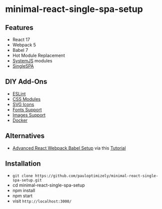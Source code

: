 # minimal-react-single-spa-setup

## Features

- React 17
- Webpack 5
- Babel 7
- Hot Module Replacement
- [SystemJS](https://github.com/systemjs/systemjs) modules
- [SingleSPA](https://single-spa.js.org/)

## DIY Add-Ons

- [ESLint](https://www.robinwieruch.de/react-eslint-webpack-babel/)
- [CSS Modules](https://www.robinwieruch.de/react-css-modules/)
- [SVG Icons](https://www.robinwieruch.de/react-svg-icon-components/)
- [Fonts Support](https://www.robinwieruch.de/webpack-font/)
- [Images Support](https://www.robinwieruch.de/webpack-images/)
- [Docker](https://www.robinwieruch.de/docker-react-development)

## Alternatives

- [Advanced React Webpack Babel Setup](https://github.com/rwieruch/advanced-react-webpack-babel-setup) via this [Tutorial](https://www.robinwieruch.de/webpack-advanced-setup-tutorial)

## Installation

- `git clone https://github.com/pauloptimizely/minimal-react-single-spa-setup.git`
- cd minimal-react-single-spa-setup
- npm install
- npm start
- visit `http://localhost:3000/`
